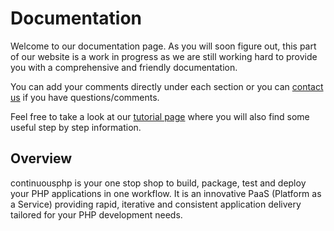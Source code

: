 # Documentation

Welcome to our documentation page. As you will soon figure out, this
part of our website is a work in progress as we are still working hard
to provide you with a comprehensive and friendly documentation.

You can add your comments directly under each section or you can
[contact us](https://continuousphp.com/contact/) if you have questions/comments.

Feel free to take a look at our [tutorial page](https://continuousphp.com/tutorial/) where you
will also find some useful step by step information.

## Overview

continuousphp is your one stop shop to build, package, test and deploy
your PHP applications in one workflow. It is an innovative PaaS
(Platform as a Service) providing rapid, iterative and consistent
application delivery tailored for your PHP development needs.
